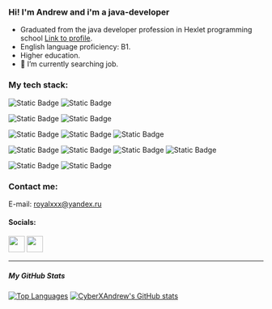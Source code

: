 ### Hi! I'm Andrew and i'm a java-developer

- Graduated from the java developer profession in Hexlet programming school [Link to profile](https://ru.hexlet.io/u/cyberxandrew).
- English language proficiency: B1.
- Higher education.
- 🌱 I’m currently searching job.

### My tech stack:
![Static Badge](https://img.shields.io/badge/JAVA-7FB841?style=for-the-badge&logoWidth=200&color=7FB841)
![Static Badge](https://img.shields.io/badge/Spring-%236DB33F?style=for-the-badge&logo=spring&logoColor=white)

![Static Badge](https://img.shields.io/badge/GRADLE-white?style=for-the-badge&logo=gradle&logoColor=black&color=%23FFDC33)
![Static Badge](https://img.shields.io/badge/MAVEN-%23C71A36?style=for-the-badge&logo=apachemaven&logoColor=white)

![Static Badge](https://img.shields.io/badge/Redis-%23D92D20?style=for-the-badge&logo=redis&logoColor=white&color=%23D92D20)
![Static Badge](https://img.shields.io/badge/postgresql-main?style=for-the-badge&logo=postgresql&logoColor=white&color=%234169E1)
![Static Badge](https://img.shields.io/badge/Kafka-%23231F20?style=for-the-badge&logo=apache-kafka&logoColor=white&color=%23231F20)

![Static Badge](https://img.shields.io/badge/IntelliJ%20idea-%23FFDC33?style=for-the-badge&logo=intellij%20IDEA&logoColor=black&color=%23FFCE33)
![Static Badge](https://img.shields.io/badge/Hibernate-%2359666C?style=for-the-badge&logo=hibernate&logoColor=white)
![Static Badge](https://img.shields.io/badge/junit-%23FDEBD0?style=for-the-badge&logo=junit5&logoColor=white&color=%2325A162)
![Static Badge](https://img.shields.io/badge/GIT-black?style=for-the-badge&logo=git&logoColor=white&color=%23F05032)

![Static Badge](https://img.shields.io/badge/POSTMAN-%23FF6C37?style=for-the-badge&logo=postman&logoColor=white)
![Static Badge](https://img.shields.io/badge/Docker-%232496ED?style=for-the-badge&logo=docker&logoColor=white&color=%232496ED)

### Contact me:
E-mail: royalxxx@yandex.ru
                 
#### Socials:
<p align="left">
<a href="https://www.github.com/CyberXAndrew" target="_blank" rel="noreferrer"><img src="https://raw.githubusercontent.com/danielcranney/readme-generator/main/public/icons/socials/github.svg" width="32" height="32" /></a>
<a href="https://t.me/AndreyllBorisov" target="_blank" rel="noreferrer"><img src="https://yandex-images.clstorage.net/zHn98f351/d6e873iCO/oOrLljpL9oIaBjfzCmImEwnr-VkEevz3zIMaJe5hiElURktbTd3cApiq2rxsWeIg-SAC6rcZRviHHHcbDBNUh8XXkodfQvqOCiJ-13orKlM93vVpXTPE5vHLMiSmZC3ksNuW--RUJf4tR9_1HEH7HKQhBgZPXHOoMzBSRzAT9ZLwZseujp-nbsa-msMqWv7fEdp9NYibJB5ocysxZwQJuBwbvr9oxFlCbXsvGXzJw2HACXZ2ZuhDpLNcqjd4W1WmvBpjTu4_H_KSKn7Dtq4Gq0XO0TVIM9Qy0MPftbtAMZAMYyrPdFyV6tkXd1H0mTt1ULkSwobEs-T7QAZPzMclEmiCF-p2Qyv2sgZmrzIuGr81kknB1PcgfgRzqx1HCGFMmI-qw5xQsVJV7w_FnJXjeQx5ll52jCMgi8QC27RjTZYInp-SFhsH-squEh-23iJLqb7hPSgXgE6Mo4_BX-g1uLDLxl_kiJ0iXSf3mXTBZ7XYPU6idsxT0FeMYmM4d8n-kGKr4vrbF5KC_sJ7tlJGmwHWndGUk4hqODtvzc94ETyYt6azXMApVpXjF8mMmYtNgIFKTuYIs3ybnP7D6NN5uhweY9L6lwvymp6qV8JqpouxotlZ2HdsylTv4xFzPPnMcJP6qxhEjb5FZ9v1IA1_NVTNnj5aWEOY80Tau7ifjYKo-qci6hc37mLCZuc6yoajJaIZoRjjAIpku7_Fi6AZNLiLzj90NFEyASOfmQhF9xmYcfIuimSfgPfQwk-0y1kWsAqHTg7LGwoKXl5fYo4Ot3UeUYHAk-xijI83Xd-8TdCoFy4PwNhVQmEXcxkMffftsHUWQuKAS6yHTMoTZDd5fhQCp3ICH98WDr4ae0pCmhPRsnX5-EuEhugHW_VD-Bk0qMuiE_y80ba9LxdpeN2j8QyJ8uYK0CckczBaOzzLVfKoWo-Wrt_n-ioGkosyujIPJTbJ6fiHeJ6Eu8NhaySQ" width="32" height="32" /></a>
</p>

---

##### My GitHub Stats
<a href="https://github.com/CyberXAndrew" align="left"><img src="https://github-readme-stats.vercel.app/api/top-langs/?username=CyberXAndrew&langs_count=10&title_color=f97316&text_color=0f172a&icon_color=84cc16&bg_color=FDFEFE&hide_border=false&locale=en&custom_title=Top%20%Languages" alt="Top Languages" /></a>
<a href="http://www.github.com/CyberXAndrew"><img src="https://github-readme-stats.vercel.app/api?username=CyberXAndrew&show_icons=true&hide=&count_private=true&title_color=2D26AE&text_color=0f172a&icon_color=f97316&bg_color=FDFEFE&hide_border=false&show_icons=true" alt="CyberXAndrew's GitHub stats" /></a>


<!--
**CyberXAndrew/CyberXAndrew** is a ✨ _special_ ✨ repository because its `README.md` (this file) appears on your GitHub profile.

Here are some ideas to get you started:

- 🔭 I’m currently working on ...
- 🌱 I’m currently learning ...
- 👯 I’m looking to collaborate on ...
- 🤔 I’m looking for help with ...
- 💬 Ask me about ...
- 📫 How to reach me: ...
- 😄 Pronouns: ...
- ⚡ Fun fact: ...

![](https://komarev.com/ghpvc/?username=CyberXAndrew&color=brightgreen&style=for-the-badge&label=VISITORS)
-->
